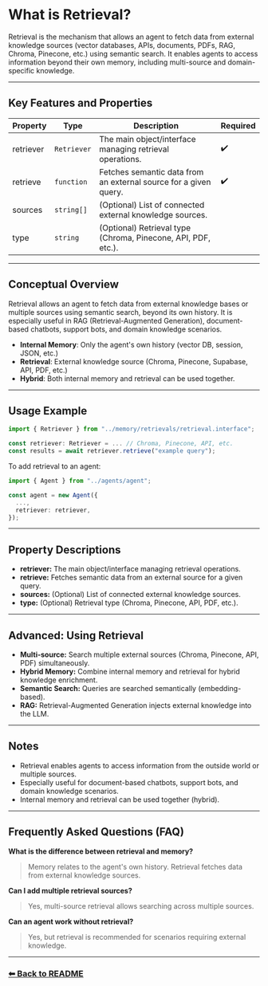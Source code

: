 # What is Retrieval?

Retrieval is the mechanism that allows an agent to fetch data from external knowledge sources (vector databases, APIs, documents, PDFs, RAG, Chroma, Pinecone, etc.) using semantic search. It enables agents to access information beyond their own memory, including multi-source and domain-specific knowledge.

---

## Key Features and Properties

| Property  | Type        | Description                                                      | Required |
| --------- | ----------- | ---------------------------------------------------------------- | -------- |
| retriever | `Retriever` | The main object/interface managing retrieval operations.         | ✔️       |
| retrieve  | `function`  | Fetches semantic data from an external source for a given query. | ✔️       |
| sources   | `string[]`  | (Optional) List of connected external knowledge sources.         |          |
| type      | `string`    | (Optional) Retrieval type (Chroma, Pinecone, API, PDF, etc.).    |          |

---

## Conceptual Overview

Retrieval allows an agent to fetch data from external knowledge bases or multiple sources using semantic search, beyond its own history. It is especially useful in RAG (Retrieval-Augmented Generation), document-based chatbots, support bots, and domain knowledge scenarios.

- **Internal Memory**: Only the agent's own history (vector DB, session, JSON, etc.)
- **Retrieval**: External knowledge source (Chroma, Pinecone, Supabase, API, PDF, etc.)
- **Hybrid**: Both internal memory and retrieval can be used together.

---

## Usage Example

```typescript
import { Retriever } from "../memory/retrievals/retrieval.interface";

const retriever: Retriever = ... // Chroma, Pinecone, API, etc.
const results = await retriever.retrieve("example query");
```

To add retrieval to an agent:

```typescript
import { Agent } from "../agents/agent";

const agent = new Agent({
  ...,
  retriever: retriever,
});
```

---

## Property Descriptions

- **retriever:** The main object/interface managing retrieval operations.
- **retrieve:** Fetches semantic data from an external source for a given query.
- **sources:** (Optional) List of connected external knowledge sources.
- **type:** (Optional) Retrieval type (Chroma, Pinecone, API, PDF, etc.).

---

## Advanced: Using Retrieval

- **Multi-source:** Search multiple external sources (Chroma, Pinecone, API, PDF) simultaneously.
- **Hybrid Memory:** Combine internal memory and retrieval for hybrid knowledge enrichment.
- **Semantic Search:** Queries are searched semantically (embedding-based).
- **RAG:** Retrieval-Augmented Generation injects external knowledge into the LLM.

---

## Notes

- Retrieval enables agents to access information from the outside world or multiple sources.
- Especially useful for document-based chatbots, support bots, and domain knowledge scenarios.
- Internal memory and retrieval can be used together (hybrid).

---

## Frequently Asked Questions (FAQ)

**What is the difference between retrieval and memory?**

> Memory relates to the agent's own history. Retrieval fetches data from external knowledge sources.

**Can I add multiple retrieval sources?**

> Yes, multi-source retrieval allows searching across multiple sources.

**Can an agent work without retrieval?**

> Yes, but retrieval is recommended for scenarios requiring external knowledge.

---

### [⬅ Back to README](../../README.md)
